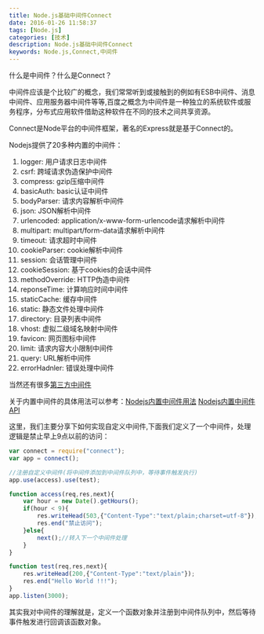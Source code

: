 ```yaml
---
title: Node.js基础中间件Connect
date: 2016-01-26 11:58:37
tags: [Node.js]
categories: [技术]
description: Node.js基础中间件Connect
keywords: Node.js,Connect,中间件
---
```

什么是中间件？什么是Connect？
<!--more-->
中间件应该是个比较广的概念，我们常常听到或接触到的例如有ESB中间件、消息中间件、应用服务器中间件等等,百度之概念为中间件是一种独立的系统软件或服务程序，分布式应用软件借助这种软件在不同的技术之间共享资源。

Connect是Node平台的中间件框架，著名的Express就是基于Connect的。

Nodejs提供了20多种内置的中间件：
1. logger: 用户请求日志中间件
1. csrf: 跨域请求伪造保护中间件
1. compress: gzip压缩中间件
1. basicAuth: basic认证中间件
1. bodyParser: 请求内容解析中间件
1. json: JSON解析中间件
1. urlencoded: application/x-www-form-urlencode请求解析中间件
1. multipart: multipart/form-data请求解析中间件
1. timeout: 请求超时中间件
1. cookieParser: cookie解析中间件
1. session: 会话管理中间件
1. cookieSession: 基于cookies的会话中间件
1. methodOverride: HTTP伪造中间件
1. reponseTime: 计算响应时间中间件
1. staticCache: 缓存中间件
1. static: 静态文件处理中间件
1. directory: 目录列表中间件
1. vhost: 虚拟二级域名映射中间件
1. favicon: 网页图标中间件
1. limit: 请求内容大小限制中间件
1. query: URL解析中间件
1. errorHadnler: 错误处理中间件

当然还有很多[第三方中间件](https://github.com/senchalabs/connect/wiki)

关于内置中间件的具体用法可以参考：[Nodejs内置中间件用法](http://blog.fens.me/nodejs-connect/) [Nodejs内置中间件API](https://github.com/senchalabs/connect#middleware)

这里，我们主要分享下如何实现自定义中间件,下面我们定义了一个中间件，处理逻辑是禁止早上9点以前的访问：
~~~js
var connect = require("connect");
var app = connect();

//注册自定义中间件(将中间件添加到中间件队列中，等待事件触发执行)
app.use(access).use(test);

function access(req,res,next){
	var hour = new Date().getHours();
	if(hour < 9){
		res.writeHead(503,{"Content-Type":"text/plain;charset=utf-8"});
		res.end("禁止访问");
	}else{
		next();//转入下一个中间件处理
	}
}

function test(req,res,next){
	res.writeHead(200,{"Content-Type":"text/plain"});
	res.end("Hello World !!!");
}
app.listen(3000);
~~~

其实我对中间件的理解就是，定义一个函数对象并注册到中间件队列中，然后等待事件触发进行回调该函数对象。

